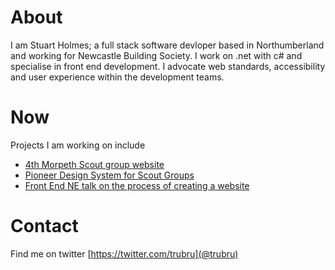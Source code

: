 # About
I am Stuart Holmes; a full stack software devloper based in Northumberland and working for Newcastle Building Society.
I work on .net with c# and specialise in front end development. I advocate web standards, accessibility and user experience within the development teams.

# Now
Projects I am working on include
- [4th Morpeth Scout group website](http://www.4thmorpethscouts.org.uk)
- [Pioneer Design System for Scout Groups](https://github.com/trubru/Pioneer)
- [Front End NE talk on the process of creating a website](https://frontendne.co.uk/events/2019-08-01)

# Contact
Find me on twitter [https://twitter.com/trubru](@trubru)
